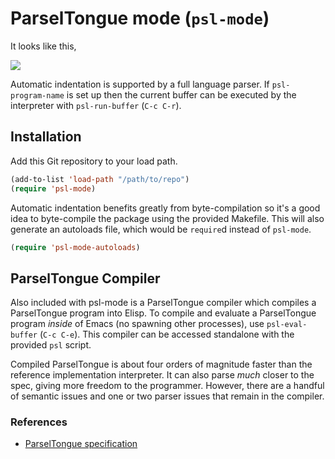 # ParselTongue mode (`psl-mode`)

It looks like this,

![](http://i.imgur.com/cwLb9.png)

Automatic indentation is supported by a full language parser. If
`psl-program-name` is set up then the current buffer can be executed
by the interpreter with `psl-run-buffer` (`C-c C-r`).

## Installation

Add this Git repository to your load path.

```el
(add-to-list 'load-path "/path/to/repo")
(require 'psl-mode)
```

Automatic indentation benefits greatly from byte-compilation so it's a
good idea to byte-compile the package using the provided
Makefile. This will also generate an autoloads file, which would be
`require`d instead of `psl-mode`.

```el
(require 'psl-mode-autoloads)
```

## ParselTongue Compiler

Also included with psl-mode is a ParselTongue compiler which compiles
a ParselTongue program into Elisp. To compile and evaluate a
ParselTongue program *inside* of Emacs (no spawning other processes),
use `psl-eval-buffer` (`C-c C-e`). This compiler can be accessed
standalone with the provided `psl` script.

Compiled ParselTongue is about four orders of magnitude faster than
the reference implementation interpreter. It can also parse *much*
closer to the spec, giving more freedom to the programmer. However,
there are a handful of semantic issues and one or two parser issues
that remain in the compiler.

### References

 * [ParselTongue specification](http://www.cs.brown.edu/courses/cs173/2012/Assignments/ParselTest/spec.html)
